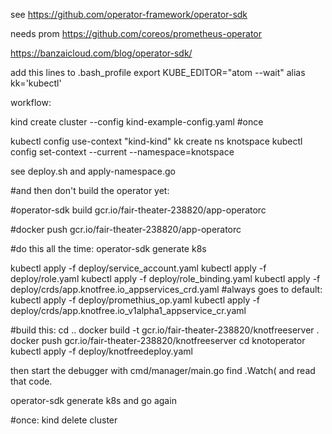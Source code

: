 
see https://github.com/operator-framework/operator-sdk

needs prom 
https://github.com/coreos/prometheus-operator

https://banzaicloud.com/blog/operator-sdk/

add this lines to .bash_profile 
    export KUBE_EDITOR="atom --wait"
    alias kk='kubectl'

workflow:

kind create cluster --config kind-example-config.yaml #once

kubectl config use-context "kind-kind" 
kk create ns knotspace
kubectl config set-context --current --namespace=knotspace


see deploy.sh and apply-namespace.go 

#and then don't build the operator yet: 

#operator-sdk build gcr.io/fair-theater-238820/app-operatorc

#docker push gcr.io/fair-theater-238820/app-operatorc

#do this all the time:
operator-sdk generate k8s

kubectl apply -f deploy/service_account.yaml
kubectl apply -f deploy/role.yaml
kubectl apply -f deploy/role_binding.yaml
kubectl apply -f deploy/crds/app.knotfree.io_appservices_crd.yaml
#always goes to default: 
kubectl apply -f  deploy/promethius_op.yaml 
kubectl apply -f deploy/crds/app.knotfree.io_v1alpha1_appservice_cr.yaml
	
#build this:
cd ..
docker build -t gcr.io/fair-theater-238820/knotfreeserver .
docker push gcr.io/fair-theater-238820/knotfreeserver 
cd knotoperator
kubectl apply -f deploy/knotfreedeploy.yaml
	

then  start the debugger with cmd/manager/main.go
find .Watch( and read that code. 

operator-sdk generate k8s and go again

#once:
kind delete cluster


